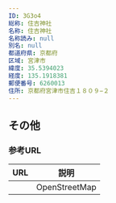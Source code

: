```yaml
---
ID: 3G3o4
総称: 住吉神社
名称: 住吉神社
名称読み: null
別名: null
都道府県: 京都府
区域: 宮津市
緯度: 35.5394023
経度: 135.1918381
郵便番号: 6260013
住所: 京都府宮津市住吉１８０９−２
---
```


## その他

### 参考URL

| URL | 説明          |
| --- | ------------- |
|     | OpenStreetMap |
